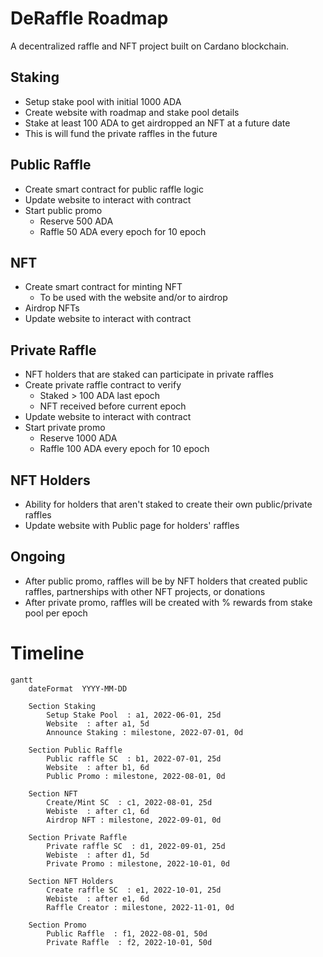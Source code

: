 # DeRaffle Roadmap

A decentralized raffle and NFT project built on Cardano blockchain.

## Staking

* Setup stake pool with initial 1000 ADA
* Create website with roadmap and stake pool details
* Stake at least 100 ADA to get airdropped an NFT at a future date
* This is will fund the private raffles in the future

## Public Raffle

* Create smart contract for public raffle logic
* Update website to interact with contract
* Start public promo
	* Reserve 500 ADA
	* Raffle 50 ADA every epoch for 10 epoch

## NFT

* Create smart contract for minting NFT
	* To be used with the website and/or to airdrop
* Airdrop NFTs
* Update website to interact with contract

## Private Raffle

* NFT holders that are staked can participate in private raffles
* Create private raffle contract to verify
	* Staked > 100 ADA last epoch
	* NFT received before current epoch
* Update website to interact with contract
* Start private promo
	* Reserve 1000 ADA
	* Raffle 100 ADA every epoch for 10 epoch

## NFT Holders

* Ability for holders that aren't staked to create their own public/private raffles
* Update website with Public page for holders' raffles

## Ongoing

* After public promo, raffles will be by NFT holders that created public raffles, partnerships with other NFT projects, or donations
* After private promo, raffles will be created with % rewards from stake pool per epoch

# Timeline

```mermaid
gantt
    dateFormat  YYYY-MM-DD
    
    Section Staking
	    Setup Stake Pool  : a1, 2022-06-01, 25d
	    Website  : after a1, 5d
	    Announce Staking : milestone, 2022-07-01, 0d
	    
    Section Public Raffle
	    Public raffle SC  : b1, 2022-07-01, 25d
	    Website  : after b1, 6d
	    Public Promo : milestone, 2022-08-01, 0d

    Section NFT
	    Create/Mint SC  : c1, 2022-08-01, 25d
	    Webiste  : after c1, 6d
	    Airdrop NFT : milestone, 2022-09-01, 0d

    Section Private Raffle
	    Private raffle SC  : d1, 2022-09-01, 25d
	    Webiste  : after d1, 5d
	    Private Promo : milestone, 2022-10-01, 0d

    Section NFT Holders
	    Create raffle SC  : e1, 2022-10-01, 25d
	    Webiste  : after e1, 6d
	    Raffle Creator : milestone, 2022-11-01, 0d

    Section Promo
	    Public Raffle  : f1, 2022-08-01, 50d
	    Private Raffle  : f2, 2022-10-01, 50d
```
